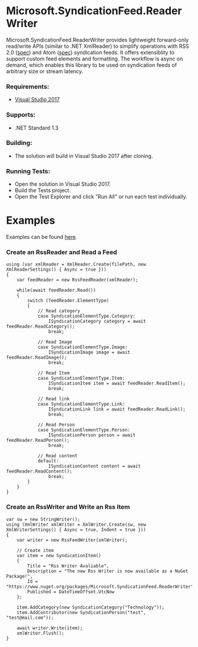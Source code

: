 # Microsoft.SyndicationFeed.ReaderWriter
Microsoft.SyndicationFeed.ReaderWriter provides lightweight forward-only read/write APIs (similar to .NET XmlReader) to simplify operations with RSS 2.0 ([spec](http://cyber.harvard.edu/rss/rss.html)) and Atom ([spec](https://tools.ietf.org/html/rfc4287)) syndication feeds. It offers extensiblity to support custom feed elements and formatting. The workflow is async on demand, which enables this library to be used on syndication feeds of arbitrary size or stream latency.

### Requirements:
* [Visual Studio 2017](https://www.visualstudio.com/vs/whatsnew/)

### Supports:
* .NET Standard 1.3

### Building:
* The solution will build in Visual Studio 2017 after cloning.

### Running Tests:
* Open the solution in Visual Studio 2017.
* Build the Tests project.
* Open the Test Explorer and click "Run All" or run each test individually.

# Examples
Examples can be found [here](examples).

### Create an RssReader and Read a Feed ###
```
using (var xmlReader = XmlReader.Create(filePath, new XmlReaderSettings() { Async = true }))
{
    var feedReader = new RssFeedReader(xmlReader);

    while(await feedReader.Read())
    {
        switch (feedReader.ElementType)
        {
            // Read category
            case SyndicationElementType.Category:
                ISyndicationCategory category = await feedReader.ReadCategory();
                break;

            // Read Image
            case SyndicationElementType.Image:
                ISyndicationImage image = await feedReader.ReadImage();
                break;

            // Read Item
            case SyndicationElementType.Item:
                ISyndicationItem item = await feedReader.ReadItem();
                break;

            // Read link
            case SyndicationElementType.Link:
                ISyndicationLink link = await feedReader.ReadLink();
                break;

            // Read Person
            case SyndicationElementType.Person:
                ISyndicationPerson person = await feedReader.ReadPerson();
                break;

            // Read content
            default:
                ISyndicationContent content = await feedReader.ReadContent();
                break;
        }
    }
}
```

### Create an RssWriter and Write an Rss Item ###
```
var sw = new StringWriter();
using (XmlWriter xmlWriter = XmlWriter.Create(sw, new XmlWriterSettings() { Async = true, Indent = true }))
{
    var writer = new RssFeedWriter(xmlWriter);
      
    // Create item
    var item = new SyndicationItem()
    {
        Title = "Rss Writer Avaliable",
        Description = "The new Rss Writer is now available as a NuGet Package!",
        Id = "https://www.nuget.org/packages/Microsoft.SyndicationFeed.ReaderWriter",
        Published = DateTimeOffset.UtcNow
    };

    item.AddCategory(new SyndicationCategory("Technology"));
    item.AddContributor(new SyndicationPerson("test", "test@mail.com"));

    await writer.Write(item);
    xmlWriter.Flush();
}
```

